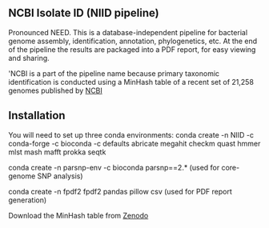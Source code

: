 ## NCBI Isolate ID (NIID pipeline)
Pronounced NEED. This is a database-independent pipeline for bacterial genome assembly, identification, annotation, phylogenetics, etc. At the end of the pipeline the results are packaged into a PDF report, for easy viewing and sharing.

'NCBI is a part of the pipeline name because primary taxonomic identification is conducted using a MinHash table of a recent set of 21,258 genomes published by [NCBI](https://ncbiinsights.ncbi.nlm.nih.gov/2025/01/14/updated-bacterial-and-archaeal-reference-genome-collection-2/)

## Installation
You will need to set up three conda environments:
conda create -n NIID -c conda-forge -c bioconda -c defaults abricate megahit checkm quast hmmer mlst mash mafft prokka seqtk

conda create -n parsnp-env -c bioconda parsnp==2.* (used for core-genome SNP analysis)

conda create -n fpdf2 fpdf2 pandas pillow csv (used for PDF report generation)

Download the MinHash table from [Zenodo](https://zenodo.org/records/15871983)

